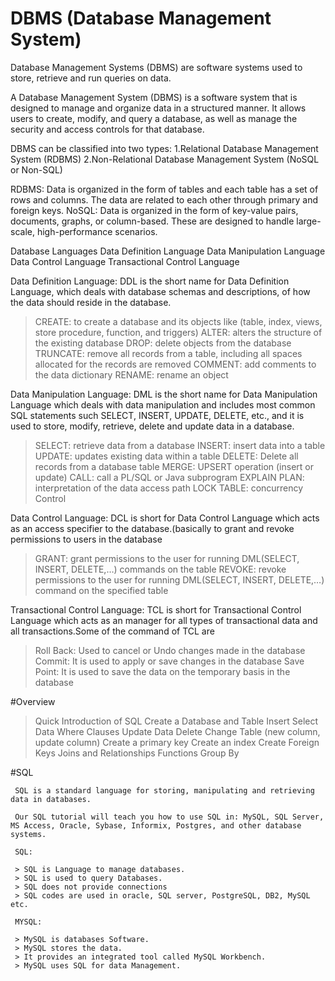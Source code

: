 # DBMS (Database Management System)

Database Management Systems (DBMS) are software systems used to store, retrieve and run queries on data.

A Database Management System (DBMS) is a software system that is designed to manage and organize data in a structured manner. 
It allows users to create, modify, and query a database, as well as manage the security and access controls for that database.

DBMS can be classified into two types: 
1.Relational Database Management System (RDBMS)
2.Non-Relational Database Management System (NoSQL or Non-SQL)

RDBMS:
     Data is organized in the form of tables and each table has a set of rows and columns. The data are related to each other through primary and foreign keys.
NoSQL: 
     Data is organized in the form of key-value pairs, documents, graphs, or column-based. These are designed to handle large-scale, high-performance scenarios.

Database Languages
Data Definition Language
Data Manipulation Language
Data Control Language
Transactional Control Language


Data Definition Language:
           DDL is the short name for Data Definition Language, which deals with database schemas and descriptions, of how the data should reside in the database.

> CREATE: to create a database and its objects like (table, index, views, store procedure, function, and triggers)
> ALTER: alters the structure of the existing database
> DROP: delete objects from the database
> TRUNCATE: remove all records from a table, including all spaces allocated for the records are removed
> COMMENT: add comments to the data dictionary
> RENAME: rename an object

Data Manipulation Language:
           DML is the short name for Data Manipulation Language which deals with data manipulation and includes most common SQL statements such SELECT, INSERT, UPDATE, DELETE, etc., and it is used to store, modify, retrieve, delete and update data in a database.

> SELECT: retrieve data from a database
> INSERT: insert data into a table
> UPDATE: updates existing data within a table
> DELETE: Delete all records from a database table
> MERGE: UPSERT operation (insert or update)
> CALL: call a PL/SQL or Java subprogram
> EXPLAIN PLAN: interpretation of the data access path
> LOCK TABLE: concurrency Control

Data Control Language:
          DCL is short for Data Control Language which acts as an access specifier to the database.(basically to grant and revoke permissions to users in the database

> GRANT: grant permissions to the user for running DML(SELECT, INSERT, DELETE,…) commands on the table
> REVOKE: revoke permissions to the user for running DML(SELECT, INSERT, DELETE,…) command on the specified table

Transactional Control Language:
          TCL is short for Transactional Control Language which acts as an manager for all types of transactional data and all transactions.Some of the command of TCL are

> Roll Back: Used to cancel  or Undo changes made in the database 
> Commit: It is used to apply or save changes in the database
> Save Point: It is used to save the data on the temporary basis in the database

#Overview

> Quick Introduction of SQL
> Create a Database and Table
> Insert
> Select Data
> Where Clauses
> Update Data
> Delete
> Change Table (new column, update column)
> Create a primary key
> Create an index
> Create Foreign Keys
> Joins and Relationships
> Functions
> Group By

#SQL

     SQL is a standard language for storing, manipulating and retrieving data in databases.
     
     Our SQL tutorial will teach you how to use SQL in: MySQL, SQL Server, MS Access, Oracle, Sybase, Informix, Postgres, and other database systems.

     SQL:
     
     > SQL is Language to manage databases.
     > SQL is used to query Databases.
     > SQL does not provide connections
     > SQL codes are used in oracle, SQL server, PostgreSQL, DB2, MySQL etc.

     MYSQL:

     > MySQL is databases Software.
     > MySQL stores the data.
     > It provides an integrated tool called MySQL Workbench.
     > MySQL uses SQL for data Management.

#

